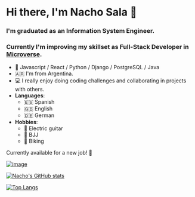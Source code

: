 # Hi there, I'm Nacho Sala 👋

### I'm graduated as an Information System Engineer. 
### Currently I'm improving my skillset as Full-Stack Developer in [Microverse](https://www.microverse.org/).

* 📖 Javascript / React / Python / Django / PostgreSQL / Java 
* 🇦🇷 I'm from Argentina.
* 💻 I really enjoy doing coding challenges and collaborating in projects with others.
* **Languages**: 
  - 🇪🇸 Spanish 
  - 🇬🇧 English
  - 🇩🇪 German
* **Hobbies**: 
  - 🎸 Electric guitar 
  - 🥋 BJJ 
  - 🚴 Biking

Currently available for a new job! 💪

[![image](https://img.shields.io/badge/LinkedIn-0077B5?style=for-the-badge&logo=linkedin&logoColor=white)](https://www.linkedin.com/in/nacho-sala/)

[![Nacho's GitHub stats](https://github-readme-stats.vercel.app/api?username=nachosala89&count_private=true&show_icons=true&theme=dark)](https://github.com/anuraghazra/github-readme-stats)

[![Top Langs](https://github-readme-stats.vercel.app/api/top-langs/?username=nachosala89&langs_count=4&theme=dark&layout=compact)](https://github.com/anuraghazra/github-readme-stats)
